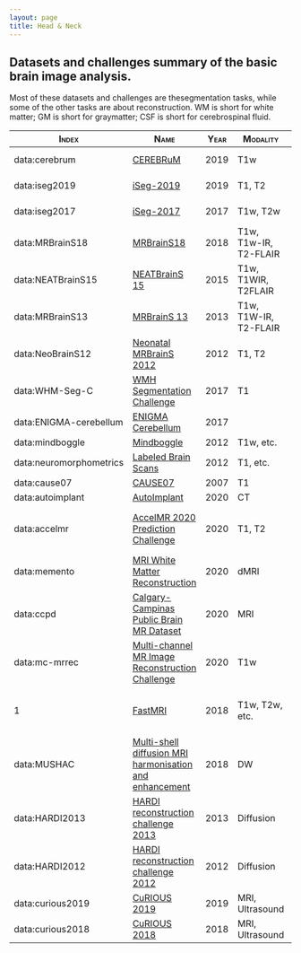 ```yaml
---
layout: page
title: Head & Neck
---
```



## Datasets and challenges summary of the basic brain image analysis.

Most of these datasets and challenges are thesegmentation tasks, while some of the other tasks are about reconstruction. WM is short for white matter; GM is short for graymatter; CSF is short for cerebrospinal fluid.

|<font style="font-variant: small-caps">**Index**</font>|<font style="font-variant: small-caps">**Name**</font>|<font style="font-variant: small-caps">**Year**</font>|<font style="font-variant: small-caps">**Modality**</font>|<font style="font-variant: small-caps">**Segmentation/Focus**</font>|
|-------|-------|-------|-------|-------|
|data:cerebrum|[CEREBRuM](https://openneuro.org/datasets/ds002207/versions/1.0.0) |2019|T1w|WM, GM, CSF, etc.|
|data:iseg2019|[iSeg-2019](http://iseg2019.web.unc.edu/) |2019|T1, T2|WM, GM, CSF, etc.|
|data:iseg2017|[iSeg-2017](http://iseg2017.web.unc.edu/) |2017|T1w, T2w|WM, GM, CSF, etc.|
|data:MRBrainS18|[MRBrainS18](https://mrbrains18.isi.uu.nl/) |2018|T1w, T1w-IR, T2-FLAIR|WM, GM, CSF, etc.|
|data:NEATBrainS15|[NEATBrainS 15](https://www.isi.uu.nl/research/challenges/neatbrains/)|2015|T1w, T1W­IR, T2­FLAIR|WM, GM, CSF, etc.|
|data:MRBrainS13|[MRBrainS 13](https://mrbrains13.isi.uu.nl/) |2013|T1w, T1W-IR, T2-FLAIR|WM, GM, CSF, etc.|
|data:NeoBrainS12|[Neonatal MRBrainS 2012](https://neobrains12.isi.uu.nl/) |2012|T1, T2|WM, GM, CSF, etc.|
|data:WHM-Seg-C|[WMH Segmentation Challenge](https://wmh.isi.uu.nl/) |2017|T1|WM, GM, CSF, etc.|
|data:ENIGMA-cerebellum|[ENIGMA Cerebellum](https://my.vanderbilt.edu/enigmacerebellum/) |2017||Cerebellum|
|data:mindboggle|[Mindboggle](https://mindboggle.info/data.html) |2012|T1w, etc.|brain atlases|
|data:neuromorphometrics|[Labeled Brain Scans](http://www.neuromorphometrics.com/?page_id=23) |2012|T1, etc.|brain atlases|
|data:cause07|[CAUSE07](https://cause07.grand-challenge.org/) |2007|T1|Caudate|
|data:autoimplant|[AutoImplant](https://autoimplant.grand-challenge.org/) |2020|CT|Cranioplasty|
|data:accelmr|[AccelMR 2020 Prediction Challenge](https://accelmr.org/)|2020|T1, T2|the non-linear mapping between different resolutions|
|data:memento|[MRI White Matter Reconstruction](https://my.vanderbilt.edu/memento/)|2020|dMRI|white matter reconstruction|
|data:ccpd|[Calgary-Campinas Public Brain MR Dataset](https://sites.google.com/view/calgary-campinas-dataset/home/mr-reconstruction-challenge) |2020|MRI|brain image reconstruction|
|data:mc-mrrec|[Multi-channel MR Image Reconstruction Challenge](https://sites.google.com/view/calgary-campinas-dataset/mr-reconstruction-challenge)|2020|T1w|MRI reconstruction|
|1|[FastMRI](https://fastmri.org/) |2018|T1w, T2w, etc.|Accelerating magnetic resonance imaging|
|data:MUSHAC|[Multi-shell diffusion MRI harmonisation and enhancement](https://projects.iq.harvard.edu/cdmri2018/challenge)|2018|DW|DW MRI registration and enhancement|
|data:HARDI2013|[HARDI reconstruction challenge 2013](http://hardi.epfl.ch/static/events/2013_ISBI/)|2013|Diffusion|Diffusion MRI reconstruction|
|data:HARDI2012|[HARDI reconstruction challenge 2012](http://hardi.epfl.ch/static/events/2012_ISBI/)|2012|Diffusion|Diffusion MRI reconstruction|
|data:curious2019|[CuRIOUS 2019](https://curious2019.grand-challenge.org/)|2019|MRI, Ultrasound|image registration|
|data:curious2018|[CuRIOUS 2018](https://curious2018.grand-challenge.org/)|2018|MRI, Ultrasound|image registration|
